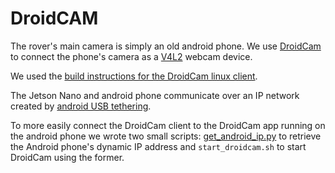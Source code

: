 # DroidCAM

The rover's main camera is simply an old android phone.
We use [DroidCam](https://www.dev47apps.com/) to connect the phone's camera as a
[V4L2](https://en.wikipedia.org/wiki/Video4Linux) webcam device.

We used the 
[build instructions for the DroidCam linux client](https://github.com/dev47apps/droidcam/#building).

The Jetson Nano and android phone communicate over an IP network created by 
[android USB tethering](https://support.google.com/android/answer/9059108?hl=en#zippy=%2Ctether-by-usb-cable).

To more easily connect the DroidCam client to the DroidCam app running on the 
android phone we wrote two small scripts: [get_android_ip.py](get_android_ip) 
to retrieve the Android phone's dynamic IP address and `start_droidcam.sh` to 
start DroidCam using the former.
